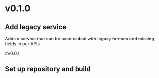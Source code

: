 
# v0.1.0
## Add legacy service
Adds a service that can be used to deal with legacy formats and missing fields
in our APIs

#v0.0.1
## Set up repository and build
